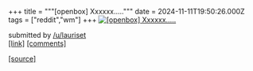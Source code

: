 +++
title = """[openbox] Xxxxxx....."""
date = 2024-11-11T19:50:26.000Z
tags = ["reddit","wm"]
+++
[![[openbox] Xxxxxx.....](https://preview.redd.it/40s396c8tb0e1.png?width=640&crop=smart&auto=webp&s=89d55a973ca02bf04fb55dc1a4b8008be8367164 "[openbox] Xxxxxx.....")](https://www.reddit.com/r/unixporn/comments/1gp1aop/openbox_xxxxxx/)

submitted by [/u/lauriset](https://www.reddit.com/user/lauriset)  
[\[link\]](https://i.redd.it/40s396c8tb0e1.png) [\[comments\]](https://www.reddit.com/r/unixporn/comments/1gp1aop/openbox_xxxxxx/)

[[source]](https://www.reddit.com/r/unixporn/comments/1gp1aop/openbox_xxxxxx/)
